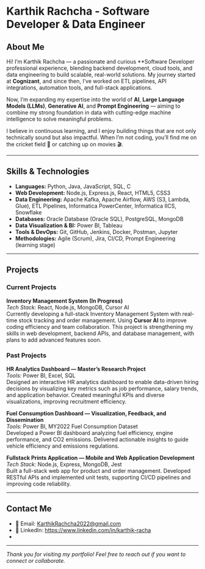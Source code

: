 # Karthik Rachcha - Software Developer & Data Engineer

## About Me
Hi! I’m Karthik Rachcha — a passionate and curious **Software Developer professional experience, blending backend development, cloud tools, and data engineering to build scalable, real-world solutions. My journey started at **Cognizant**, and since then, I’ve worked on ETL pipelines, API integrations, automation tools, and full-stack applications.

Now, I’m expanding my expertise into the world of **AI**, **Large Language Models (LLMs)**, **Generative AI**, and **Prompt Engineering** — aiming to combine my strong foundation in data with cutting-edge machine intelligence to solve meaningful problems.

I believe in continuous learning, and I enjoy building things that are not only technically sound but also impactful. When I’m not coding, you’ll find me on the cricket field 🏏 or catching up on movies 🎬.

---

## Skills & Technologies

- **Languages:** Python, Java, JavaScript, SQL, C  
- **Web Development:** Node.js, Express.js, React, HTML5, CSS3  
- **Data Engineering:** Apache Kafka, Apache Airflow, AWS (S3, Lambda, Glue), ETL Pipelines, Informatica PowerCenter, Informatica IICS, Snowflake  
- **Databases:** Oracle Database (Oracle SQL), PostgreSQL, MongoDB  
- **Data Visualization & BI:** Power BI, Tableau  
- **Tools & DevOps:** Git, GitHub, Jenkins, Docker, Postman, Jupyter  
- **Methodologies:** Agile (Scrum), Jira, CI/CD, Prompt Engineering (learning stage)

---

## Projects

### Current Projects

**Inventory Management System (In Progress)**  
_Tech Stack:_ React, Node.js, MongoDB, Cursor AI  
Currently developing a full-stack Inventory Management System with real-time stock tracking and order management. Using **Cursor AI** to improve coding efficiency and team collaboration. This project is strengthening my skills in web development, backend APIs, and database management, with plans to add advanced features soon.

### Past Projects

**HR Analytics Dashboard — Master’s Research Project**  
_Tools:_ Power BI, Excel, SQL  
Designed an interactive HR analytics dashboard to enable data-driven hiring decisions by visualizing key metrics such as job performance, salary trends, and application behavior. Created meaningful KPIs and diverse visualizations, improving recruitment efficiency.

**Fuel Consumption Dashboard — Visualization, Feedback, and Dissemination**  
_Tools:_ Power BI, MY2022 Fuel Consumption Dataset  
Developed a Power BI dashboard analyzing fuel efficiency, engine performance, and CO2 emissions. Delivered actionable insights to guide vehicle efficiency and emissions regulations.

**Fullstack Prints Application — Mobile and Web Application Development**  
_Tech Stack:_ Node.js, Express, MongoDB, Jest  
Built a full-stack web app for product and order management. Developed RESTful APIs and implemented unit tests, supporting CI/CD pipelines and improving code reliability.

---

## Contact Me

- 📧 Email: KarthikRachcha2022@gmail.com  
- 🔗 LinkedIn: https://www.linkedin.com/in/karthik-racha  
- 

---

*Thank you for visiting my portfolio! Feel free to reach out if you want to connect or collaborate.*


